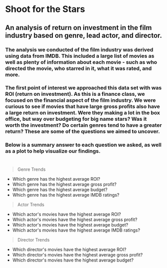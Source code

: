 # Shoot for the Stars
## An analysis of return on investment in the film industry based on genre, lead actor, and director. 

### The analysis we conducted of the film industry was derived using data from IMDB. This included a large list of movies as well as plenty of information about each movie - such as who directed the movie, who starred in it, what it was rated, and more.  

### The first point of interest we approached this data set with was ROI (return on investment). As this is a finance class, we focused on the financial aspect of the film industry. We were curious to see if movies that have large gross profits also have a large return on investment. Were they making a lot in the box office, but way over budgeting for big name stars? Was it worth the investment? Do certain genres tend to have a greater return? These are some of the questions we aimed to uncover.
### Below is a summary answer to each question we asked, as well as a plot to help visualize our findings.  

#


> Genre Trends

- Which genre has the highest average ROI?
 - Which genre has the highest average gross profit? 
 - Which genre has the highest average budget? 
 - Which genre has the highest average IMDB ratings? 

> Actor Trends

- Which actor's movies have the highest average ROI?
- Which actor's movies have the highest average gross profit? 
- Which actor's movies have the highest average budget? 
- Which actor's movies have the highest average IMDB ratings?

> Director Trends 

- Which director's movies have the highest average ROI? 
- Which director's movies have the highest average gross profit? 
- Which director's movies have the highest average budget? 
